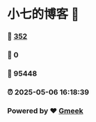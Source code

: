 # 小七的博客 :link:  
### :page_facing_up: [352](/tag.html) 
### :speech_balloon: 0 
### :hibiscus: 95448 
### :alarm_clock: 2025-05-06 16:18:39 
### Powered by :heart: [Gmeek](https://github.com/Meekdai/Gmeek)
